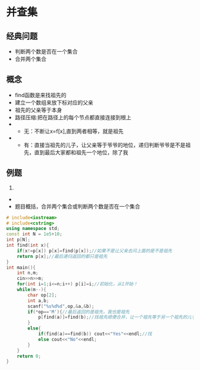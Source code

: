 # 并查集
## 经典问题
* 判断两个数是否在一个集合
* 合并两个集合
## 概念
* find函数是来找祖先的
* 建立一个数组来放下标对应的父亲
* 祖先的父亲等于本身
* 路径压缩:把在路径上的每个节点都直接连接到根上
* * 无：不断让x=f[x],直到两者相等，就是祖先
* * 有：直接当祖先的儿子，让父亲等于爷爷的地位，递归判断爷爷是不是祖先，直到最后大家都和祖先一个地位，除了我
## 例题
1. 
*   
* 题目概括，合并两个集合或判断两个数是否在一个集合
```c++
# include<iostream>
# include<cstring>
using namespace std;
const int N = 1e5+10;
int p[N];
int find(int x){
    if(x!=p[x]) p[x]=find(p[x]);//如果不是让父亲去问上面的是不是祖先
    return p[x];//最后递归返回的都只是祖先
}
int main(){
    int n,m;
    cin>>n>>m;
    for(int i=1;i<=n;i++) p[i]=i;//初始化，从1开始！
    while(m--){
        char op[2];
        int a,b;
        scanf("%s%d%d",op,&a,&b);
        if(*op=='M'){//最后返回的是祖先，我也是祖先
            p[find(a)]=find(b);//找祖先顺便合并，让一个祖先等于另一个祖先的儿子
        }
        else{  
            if(find(a)==find(b)) cout<<"Yes"<<endl;//找
            else cout<<"No"<<endl;
        }
    }
    return 0;
}
```